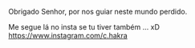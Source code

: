 Obrigado Senhor, por nos guiar neste mundo perdido.

Me segue lá no insta se tu tiver também ... xD
https://www.instagram.com/c.hakra
